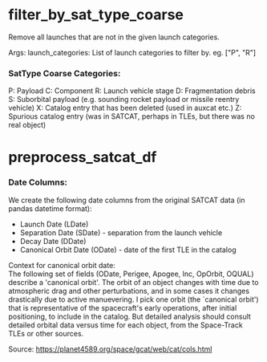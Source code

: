 # filter_by_sat_type_coarse
Remove all launches that are not in the given launch categories.

Args:
    launch_categories: List of launch categories to filter by. eg. ["P", "R"]

### SatType Coarse Categories:  
P: Payload
C: Component
R: Launch vehicle stage
D: Fragmentation debris
S: Suborbital payload (e.g. sounding rocket payload or missile reentry vehicle)
X: Catalog entry that has been deleted (used in auxcat etc.)
Z: Spurious catalog entry (was in SATCAT, perhaps in TLEs, but there was no real object)

# preprocess_satcat_df

### Date Columns:
We create the following date columns from the original SATCAT data (in pandas datetime format):
- Launch Date (LDate)
- Separation Date (SDate) - separation from the launch vehicle
- Decay Date (DDate)
- Canonical Orbit Date (ODate) - date of the first TLE in the catalog

Context for canonical orbit date:  
The following set of fields (ODate, Perigee, Apogee, Inc, OpOrbit, OQUAL) describe a 'canonical orbit'. The orbit of an object changes with time due to atmospheric drag and other perturbations, and in some cases it changes drastically due to active manuevering. I pick one orbit (the `canonical orbit') that is representative of the spacecraft's early operations, after initial positioning, to include in the catalog. But detailed analysis should consult detailed orbital data versus time for each object, from the Space-Track TLEs or other sources. 

Source: https://planet4589.org/space/gcat/web/cat/cols.html